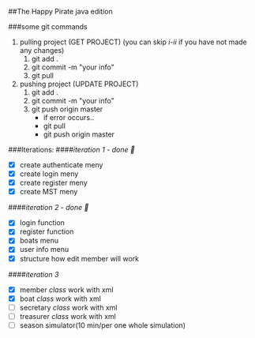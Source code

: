 ##The Happy Pirate java edition

###some git commands
1. pulling project (GET PROJECT) (you can skip *i-ii* if you have not made any changes)
	1. git add .
	2. git commit -m "your info"
	3. git pull
2. pushing project (UPDATE PROJECT)
	1. git add .
	2. git commit -m "your info"
	3. git push origin master
		* if error occurs..
		* git pull
		* git push origin master


###Iterations:
####*iteration 1 - done :balloon:*
- [x] create authenticate meny
- [x] create login meny
- [x] create register meny
- [x] create MST meny

####*iteration 2 - done :balloon:*
- [x] login function
- [x] register function
- [x] boats menu
- [x] user info menu
- [x] structure how edit member will work

####*iteration 3*
- [x] member *class* work with xml
- [x] boat *class* work with xml
- [ ] secretary *class* work with xml
- [ ] treasurer *class* work with xml
- [ ] season simulator(10 min/per one whole simulation)
